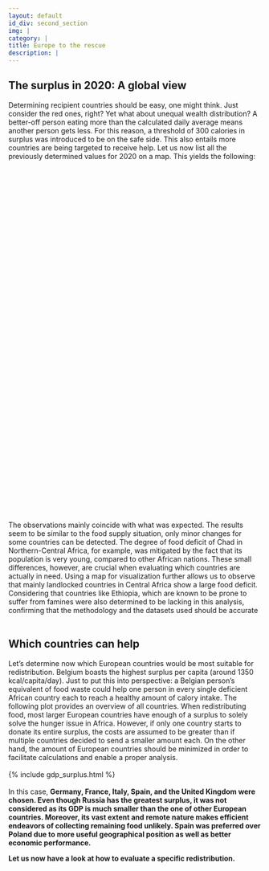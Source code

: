 ```yaml
---
layout: default
id_div: second_section
img: |
category: |
title: Europe to the rescue
description: |
---
```


<div class="row">
    <div class="col-sm-12 col-md-2"></div>
    <div class="col-sm-12 col-md-8">
        <h2>The surplus in 2020: A global view</h2>
        Determining recipient countries should be easy, one might think. Just consider the red ones, right? Yet what about unequal wealth distribution? A better-off person eating more than the calculated daily average means another person gets less. For this reason, a threshold of 300 calories in surplus was introduced to be on the safe side. This also entails more countries are being targeted to receive help. 
        Let us now list all the previously determined values for 2020 on a map. This yields the following:
    </div>
    <div class="col-sm-12 col-md-2"></div>
</div>

<br/>

<div class="row">
    <div class="col-sm-12 col-md-2"></div>
    <div class="col-sm-12 col-md-5">
        <div id="map_world_diff" style="width: 100%; height: 700px"></div>
    </div>
    <div class="col-sm-12 col-md-3">
        The observations mainly coincide with what was expected. The results seem to be similar to the food supply situation, only minor changes for some countries can be detected. The degree of food deficit of Chad in Northern-Central Africa, for example, was mitigated by the fact that its population is very young, compared to other African nations. These small differences, however, are crucial when evaluating which countries are actually in need. Using a map for visualization further allows us to observe that mainly landlocked countries in Central Africa show a large food deficit. Considering that countries like Ethiopia, which are known to be prone to suffer from famines were also determined to be lacking in this analysis, confirming that the methodology and the datasets used should be accurate
    </div>
    <div class="col-sm-12 col-md-2"></div>
</div>

<br/>

<div class="row">
    <div class="col-sm-12 col-md-2"></div>
    <div class="col-sm-12 col-md-8">
        <h2>Which countries can help</h2>
        Let’s determine now which European countries would be most suitable for redistribution. Belgium boasts the highest surplus per capita (around 1350 kcal/capita/day). Just to put this into perspective: a Belgian person’s equivalent of food waste could help one person in every single deficient African country each to reach a healthy amount of calory intake. The following plot provides an overview of all countries. When redistributing food, most larger European countries have enough of a surplus to solely solve the hunger issue in Africa. However, if only one country starts to donate its entire surplus, the costs are assumed to be greater than if multiple countries decided to send a smaller amount each. On the other hand, the amount of European countries should be minimized in order to facilitate calculations and enable a proper analysis.
    </div>
    <div class="col-sm-12 col-md-2"></div>
</div>

<br/>

<div class="row">
    <div class="col-sm-12 col-md-2"></div>
    <div class="col-sm-12 col-md-8" >
        {% include gdp_surplus.html %}
    </div>
    <div class="col-sm-12 col-md-2"></div>
</div>

<br>

<div class="row">
    <div class="col-sm-12 col-md-2"></div>
    <div class="col-sm-12 col-md-8">
        In this case, <b> Germany, France, Italy, Spain,<b> and the <b>United Kingdom<b> were chosen. Even though Russia has the greatest surplus, it was not considered as its GDP is much smaller than the one of other European countries. Moreover, its vast extent and remote nature makes efficient endeavors of collecting remaining food unlikely. Spain was preferred over Poland due to more useful geographical position as well as better economic performance.
        <p>Let us now have a look at how to evaluate a specific redistribution.</p>
    </div>
    <div class="col-sm-12 col-md-2"></div>
</div>

<br/>

<script>

var cal_world_ticks = {};
$.ajax({
    url: "json/cal_world/cal_world_ticks.json",
    async: false,
    dataType: 'json',
    success: function(data) {
        cal_world_ticks = data;
    }
});

colors5 = ["#d7191c","#fdae61", "#ffffbf", "#a6d96a", "#1a9641"]
load_map(cal_world_ticks, "json/cal_world/cal_world_2020.geojson", colors5, 'map_world_diff', [30.318462, 19.56871], 'Estimation of deficit/surplus', 'kcal / person / day', 3, -1, layergroupHolder, mapHolder);


</script>
